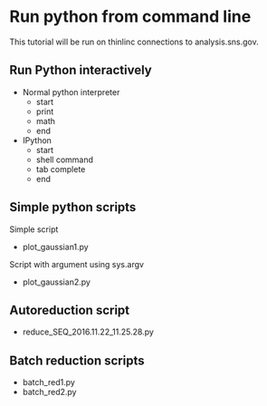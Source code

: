 # Run python from command line

This tutorial will be run on thinlinc connections to analysis.sns.gov.

## Run Python interactively

* Normal python interpreter
  - start
  - print
  - math
  - end
* IPython
  - start
  - shell command
  - tab complete
  - end

## Simple python scripts

Simple script

* plot_gaussian1.py

Script with argument using sys.argv

* plot_gaussian2.py

## Autoreduction script

* reduce_SEQ_2016.11.22_11.25.28.py

## Batch reduction scripts

* batch_red1.py
* batch_red2.py
